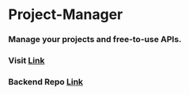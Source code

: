 # Project-Manager

### Manage your projects and free-to-use APIs.

### Visit [Link](https://promanager5.netlify.app/)

### Backend Repo [Link](https://github.com/RudraPatel2001/pm-server)
